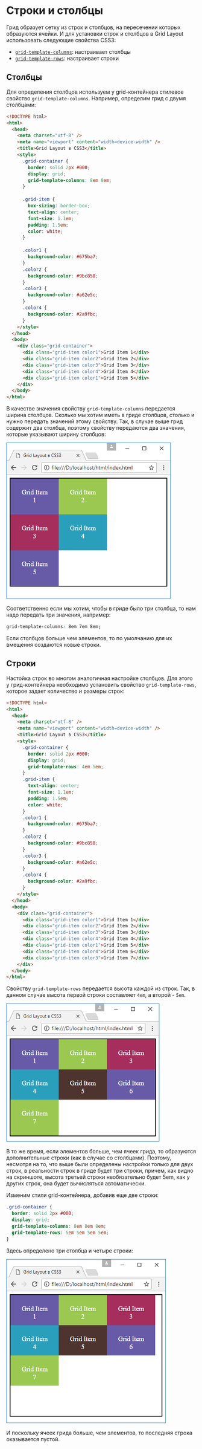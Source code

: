 # Строки и столбцы

Грид образует сетку из строк и столбцов, на пересечении которых образуются ячейки. И для установки строк и столбцов в Grid Layout использовать следующие свойства CSS3:

- [`grid-template-columns`](../grid-template-columns.md): настраивает столбцы
- [`grid-template-rows`](../grid-template-rows.md): настраивает строки

## Столбцы

Для определения столбцов используем у grid-контейнера стилевое свойство `grid-template-columns`. Например, определим грид с двумя столбцами:

```html
<!DOCTYPE html>
<html>
  <head>
    <meta charset="utf-8" />
    <meta name="viewport" content="width=device-width" />
    <title>Grid Layout в CSS3</title>
    <style>
      .grid-container {
        border: solid 2px #000;
        display: grid;
        grid-template-columns: 8em 8em;
      }

      .grid-item {
        box-sizing: border-box;
        text-align: center;
        font-size: 1.1em;
        padding: 1.5em;
        color: white;
      }

      .color1 {
        background-color: #675ba7;
      }
      .color2 {
        background-color: #9bc850;
      }
      .color3 {
        background-color: #a62e5c;
      }
      .color4 {
        background-color: #2a9fbc;
      }
    </style>
  </head>
  <body>
    <div class="grid-container">
      <div class="grid-item color1">Grid Item 1</div>
      <div class="grid-item color2">Grid Item 2</div>
      <div class="grid-item color3">Grid Item 3</div>
      <div class="grid-item color4">Grid Item 4</div>
      <div class="grid-item color1">Grid Item 5</div>
    </div>
  </body>
</html>
```

В качестве значения свойству `grid-template-columns` передается ширина столбцов. Сколько мы хотим иметь в гриде столбцов, столько и нужно передать значений этому свойству. Так, в случае выше грид содержит два столбца, поэтому свойству передаются два значения, которые указывают ширину столбцов:

![Grid Layout](grid-2-1.png)

Соответственно если мы хотим, чтобы в гриде было три столбца, то нам надо передать три значения, например:

```css
grid-template-columns: 8em 7em 8em;
```

Если столбцов больше чем элементов, то по умолчанию для их вмещения создаются новые строки.

## Строки

Настойка строк во многом аналогичная настройке столбцов. Для этого у грид-контейнера необходимо установить свойство `grid-template-rows`, которое задает количество и размеры строк:

```html
<!DOCTYPE html>
<html>
  <head>
    <meta charset="utf-8" />
    <meta name="viewport" content="width=device-width" />
    <title>Grid Layout в CSS3</title>
    <style>
      .grid-container {
        border: solid 2px #000;
        display: grid;
        grid-template-rows: 4em 5em;
      }
      .grid-item {
        text-align: center;
        font-size: 1.1em;
        padding: 1.5em;
        color: white;
      }
      .color1 {
        background-color: #675ba7;
      }
      .color2 {
        background-color: #9bc850;
      }
      .color3 {
        background-color: #a62e5c;
      }
      .color4 {
        background-color: #2a9fbc;
      }
    </style>
  </head>
  <body>
    <div class="grid-container">
      <div class="grid-item color1">Grid Item 1</div>
      <div class="grid-item color2">Grid Item 2</div>
      <div class="grid-item color3">Grid Item 3</div>
      <div class="grid-item color4">Grid Item 4</div>
      <div class="grid-item color1">Grid Item 5</div>
      <div class="grid-item color4">Grid Item 6</div>
      <div class="grid-item color3">Grid Item 7</div>
    </div>
  </body>
</html>
```

Свойству `grid-template-rows` передается высота каждой из строк. Так, в данном случае высота первой строки составляет `4em`, а второй - `5em`.

![Grid Layout](grid-2-2.png)

В то же время, если элементов больше, чем ячеек грида, то образуются дополнительные строки (как в случае со столбцами). Поэтому, несмотря на то, что выше были определены настройки только для двух строк, в реальности строк в гриде будет три строки, причем, как видно на скриншоте, высота третьей строки необязательно будет 5em, как у других строк, она будет вычисляться автоматически.

Изменим стили grid-контейнера, добавив еще две строки:

```css
.grid-container {
  border: solid 2px #000;
  display: grid;
  grid-template-columns: 8em 8em 8em;
  grid-template-rows: 5em 5em 5em 5em;
}
```

Здесь определено три столбца и четыре строки:

![Grid Layout](grid-2-3.png)

И поскольку ячеек грида больше, чем элементов, то последняя строка оказывается пустой.

